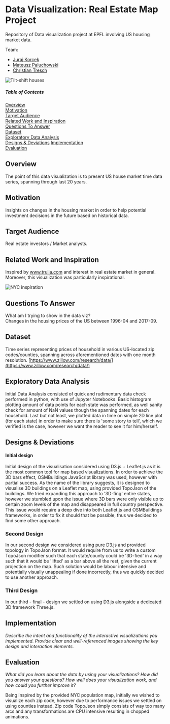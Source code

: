 # Data Visualization: Real Estate Map Project

Repository of Data visualization project at EPFL involving US housing market data.

Team:    
* [Juraj Korcek]()    
* [Mateusz Paluchowski](https://github.com/PaluchowskiMatthew)    
* [Christian Tresch](https://github.com/raccc)    

![Tilt-shift houses](https://i.ytimg.com/vi/9BBZCfQcGus/maxresdefault.jpg)

##### Table of Contents  
[Overview](#Overview)  
[Motivation](#Motivation)  
[Target Audience](#Target_audience)    
[Related Work and Inspiration](#Related_work_and_inspiration)  
[Questions To Answer](#Questions_to_answer)    
[Dataset](#Dataset)  
[Exploratory Data Analysis](#Exploratory_data_analysis)    
[Designs & Deviations](#Designs_&_Deviations)
[Implementation](#Implementation)  
[Evaluation](#Evaluation)  


## Overview <a name="Overview"/>    

The point of this data visualization is to present US house market time data series, spanning through last 20 years.

## Motivation <a name="Motivation"/>    

Insights on changes in the housing market in order to help potential investment decisions in the future based on historical data.

   
## Target Audience <a name="Target_audience"/>

Real estate investors / Market analysts.

    
## Related Work and Inspiration <a name="Related_work_and_inspiration"/>

Inspired by www.trulia.com and interest in real estate market in general. Moreover, this visualization was particularly inspirational.

![NYC inspiration](https://imgs.6sqft.com/wp-content/uploads/2015/07/20212442/New-york-city-population-day-versus-night.jpg)
  
## Questions To Answer <a name="Questions_to_answer"/>   

What am I trying to show in the data viz?    
Changes in the housing prices of the US between 1996-04 and 2017-09.
    
## Dataset <a name="Dataset"/>    
Time series representing prices of household in various US-located zip codes/counties, spanning across aforementioned dates with one month resolution.
[https://www.zillow.com/research/data/](https://www.zillow.com/research/data/)
   
## Exploratory Data Analysis <a name="Exploratory_data_analysis"/>     
Initial Data Analysis consisted of quick and rudimentary data check performed in python, with use of Jupyter Notebooks. Basic histogram plotting amount of data points for each state was performed, as well sanity check for amount of NaN values though the spanning dates for each household. Last but not least, we plotted data in time on simple 2D line plot (for each state) in order to make sure there is 'some story to tell', which we verified is the case, however we want the reader to see it for him/herself.
    
## Designs & Deviations <a name="Designs_&_Deviations"/>    

#### Initial design 
Initial design of the visualisation considered using D3.js + Leaflet.js as it is the most common tool for map based visualizations. In order to achieve the 3D bars effect, OSMBuildings JavaScript library was used, however with partial success. As the name of the library suggests, it is designed to visualise 3D buildings on a Leaflet map, using provided TopoJson of the buildings. We tried expanding this approach to '3D-fing' entire states, however we stumbled upon the issue where 3D bars were only visible up to certain zoom levels of the map and disappeared in full country perspective. This issue would require a deep dive into both Leaflet.js and OSMBuildings frameworks, in order to fix it should that be possible, thus we decided to find some other approach.

### Second Design
In our second design we considered using pure D3.js and provided topology in TopoJson format. It would require from us to write a custom TopoJson modifier such that each state/county could be '3D-fied' in a way such that it would be 'lifted' as a bar above all the rest, given the current projection on the map. Such solution would be labour intensive and potentially visually unappealing if done incorrectly, thus we quickly decided to use another approach.

### Third Design
In our third - final - design we settled on using D3.js alongside a dedicated 3D framework Three.js.
 
## Implementation <a name="Implementation"/>     

*Describe the intent and functionality of the interactive visualizations you implemented. Provide clear and well-referenced images showing the key design and interaction elements.*
    
## Evaluation <a name="Evaluation"/>

*What did you learn about the data by using your visualizations? How did you answer your questions? How well does your visualization work, and how could you further improve it?*

Being inspired by the provided NYC population map, initially we wished to visualize each zip code, however due to performance issues we settled on using counties instead. Zip code TopoJson simply consists of way too many arcs and any transformations are CPU intensive resulting in chopped animations. 
